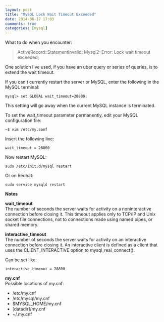 ```yaml
---
layout: post
title: "MySQL Lock Wait Timeout Exceeded"
date: 2014-06-17 17:03
comments: true
categories: [mysql]
---
```


What to do when you encounter:

> ActiveRecord::StatementInvalid: Mysql2::Error: Lock wait timeout exceeded; 

<!-- more -->

One solution I've used, if you have an uber query or series of queries, is to extend the wait timeout.

If you can't currently restart the server or MySQL, enter the following in the MySQL terminal:

    mysql> set GLOBAL wait_timeout=28800;

This setting will go away when the current MySQL instance is terminated.

To set the wait_timeout parameter permanently, edit your MySQL configuration file:

    ~$ vim /etc/my.conf

Insert the following line:

    wait_timeout = 28800

Now restart MySQL:

    sudo /etc/init.d/mysql restart

Or on Redhat:

    sudo service mysqld restart

__Notes__

__wait_timeout__  
The number of seconds the server waits for activity on a noninteractive connection before closing it. This timeout applies only to TCP/IP and Unix socket file connections, not to connections made using named pipes, or shared memory.

__interactive_timeout__  
The number of seconds the server waits for activity on an interactive connection before closing it. An interactive client is defined as a client that uses the CLIENT_INTERACTIVE option to mysql_real_connect().

Can be set like:

    interactive_timeout = 28800

__my.cnf__  
Possible locations of my.cnf:

* /etc/my.cnf
* /etc/mysql/my.cnf
* $MYSQL_HOME/my.cnf
* [datadir]/my.cnf
* ~/.my.cnf
